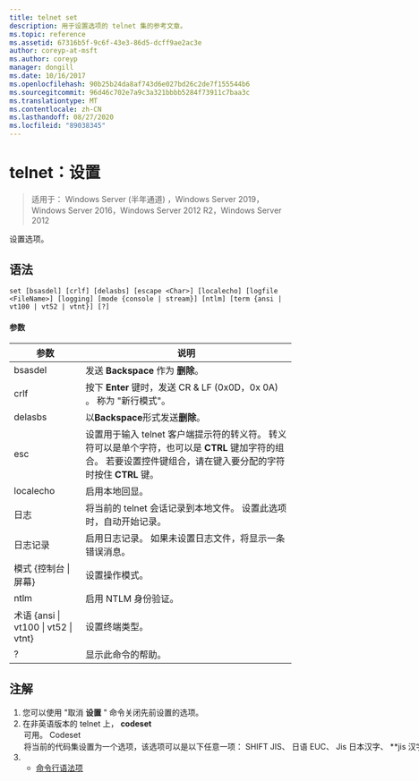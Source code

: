 ```yaml
---
title: telnet set
description: 用于设置选项的 telnet 集的参考文章。
ms.topic: reference
ms.assetid: 67316b5f-9c6f-43e3-86d5-dcff9ae2ac3e
author: coreyp-at-msft
ms.author: coreyp
manager: dongill
ms.date: 10/16/2017
ms.openlocfilehash: 90b25b24da8af743d6e027bd26c2de7f155544b6
ms.sourcegitcommit: 96d46c702e7a9c3a321bbbb5284f73911c7baa3c
ms.translationtype: MT
ms.contentlocale: zh-CN
ms.lasthandoff: 08/27/2020
ms.locfileid: "89038345"
---
```

# <a name="telnet-set"></a>telnet：设置

> 适用于： Windows Server (半年通道) ，Windows Server 2019，Windows Server 2016，Windows Server 2012 R2，Windows Server 2012

设置选项。

## <a name="syntax"></a>语法
```
set [bsasdel] [crlf] [delasbs] [escape <Char>] [localecho] [logfile <FileName>] [logging] [mode {console | stream}] [ntlm] [term {ansi | vt100 | vt52 | vtnt}] [?]
```
#### <a name="parameters"></a>参数

|                    参数                     |                                                                                                                                              说明                                                                                                                                              |
|--------------------------------------------------|-------------------------------------------------------------------------------------------------------------------------------------------------------------------------------------------------------------------------------------------------------------------------------------------------------|
|                     bsasdel                      |                                                                                                                                 发送 **Backspace** 作为 **删除**。                                                                                                                                  |
|                       crlf                       |                                                                                                        按下 **Enter** 键时，发送 CR & LF (0x0D，0x 0A) 。 称为 "新行模式"。                                                                                                        |
|                     delasbs                      |                                                                                                                                 以**Backspace**形式发送**删除**。                                                                                                                                  |
|                esc <Character>                | 设置用于输入 telnet 客户端提示符的转义符。 转义符可以是单个字符，也可以是 **CTRL** 键加字符的组合。 若要设置控件键组合，请在键入要分配的字符时按住 **CTRL** 键。 |
|                    localecho                     |                                                                                                                                         启用本地回显。                                                                                                                                          |
|                日志 <FileName>                |                                                                                               将当前的 telnet 会话记录到本地文件。 设置此选项时，自动开始记录。                                                                                               |
|                     日志记录                      |                                                                                                                  启用日志记录。 如果未设置日志文件，将显示一条错误消息。                                                                                                                   |
|           模式 {控制台 &#124; 屏幕}           |                                                                                                                                       设置操作模式。                                                                                                                                        |
|                       ntlm                       |                                                                                                                                     启用 NTLM 身份验证。                                                                                                                                     |
| 术语 {ansi &#124; vt100 &#124; vt52 &#124; vtnt} |                                                                                                                                        设置终端类型。                                                                                                                                        |
|                        ?                         |                                                                                                                                    显示此命令的帮助。                                                                                                                                    |

## <a name="remarks"></a>注解
1. 您可以使用 "取消 **设置** " 命令关闭先前设置的选项。
2. 在非英语版本的 telnet 上， **codeset** <option> 可用。 **Codeset** <option> 将当前的代码集设置为一个选项，该选项可以是以下任意一项： **SHIFT JIS**、 **日语 EUC**、 **Jis 日本汉字**、 **jis 汉字 (78) **、 **DEC**日本汉字、 **NEC**日本汉字。 应在远程计算机上设置相同的代码集。
   ## <a name="examples"></a>示例
   设置日志文件并开始记录到本地文件 tnlog.txt
   ```
   set logfile tnlog.txt
   ```
   ## <a name="additional-references"></a>其他参考
3. - [命令行语法项](command-line-syntax-key.md)
